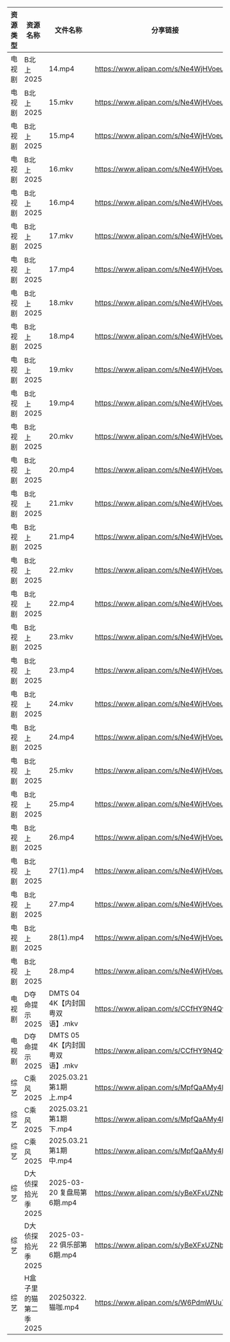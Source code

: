 | 资源类型 | 资源名称          | 文件名称                   | 分享链接                                 | 更新时间                |
| ---- | ------------- | ---------------------- | ------------------------------------ | ------------------- |
| 电视剧  | B北上2025       | 14.mp4                 | https://www.alipan.com/s/Ne4WjHVoeu4 | 2025-03-22 10:28:11 |
| 电视剧  | B北上2025       | 15.mkv                 | https://www.alipan.com/s/Ne4WjHVoeu4 | 2025-03-22 10:28:11 |
| 电视剧  | B北上2025       | 15.mp4                 | https://www.alipan.com/s/Ne4WjHVoeu4 | 2025-03-22 10:28:10 |
| 电视剧  | B北上2025       | 16.mkv                 | https://www.alipan.com/s/Ne4WjHVoeu4 | 2025-03-22 10:28:10 |
| 电视剧  | B北上2025       | 16.mp4                 | https://www.alipan.com/s/Ne4WjHVoeu4 | 2025-03-22 10:28:10 |
| 电视剧  | B北上2025       | 17.mkv                 | https://www.alipan.com/s/Ne4WjHVoeu4 | 2025-03-22 10:28:10 |
| 电视剧  | B北上2025       | 17.mp4                 | https://www.alipan.com/s/Ne4WjHVoeu4 | 2025-03-22 10:28:10 |
| 电视剧  | B北上2025       | 18.mkv                 | https://www.alipan.com/s/Ne4WjHVoeu4 | 2025-03-22 10:28:09 |
| 电视剧  | B北上2025       | 18.mp4                 | https://www.alipan.com/s/Ne4WjHVoeu4 | 2025-03-22 10:28:09 |
| 电视剧  | B北上2025       | 19.mkv                 | https://www.alipan.com/s/Ne4WjHVoeu4 | 2025-03-22 10:28:09 |
| 电视剧  | B北上2025       | 19.mp4                 | https://www.alipan.com/s/Ne4WjHVoeu4 | 2025-03-22 10:28:09 |
| 电视剧  | B北上2025       | 20.mkv                 | https://www.alipan.com/s/Ne4WjHVoeu4 | 2025-03-22 10:28:08 |
| 电视剧  | B北上2025       | 20.mp4                 | https://www.alipan.com/s/Ne4WjHVoeu4 | 2025-03-22 10:28:08 |
| 电视剧  | B北上2025       | 21.mkv                 | https://www.alipan.com/s/Ne4WjHVoeu4 | 2025-03-22 10:28:08 |
| 电视剧  | B北上2025       | 21.mp4                 | https://www.alipan.com/s/Ne4WjHVoeu4 | 2025-03-22 10:28:08 |
| 电视剧  | B北上2025       | 22.mkv                 | https://www.alipan.com/s/Ne4WjHVoeu4 | 2025-03-22 10:28:08 |
| 电视剧  | B北上2025       | 22.mp4                 | https://www.alipan.com/s/Ne4WjHVoeu4 | 2025-03-22 10:28:07 |
| 电视剧  | B北上2025       | 23.mkv                 | https://www.alipan.com/s/Ne4WjHVoeu4 | 2025-03-22 10:28:07 |
| 电视剧  | B北上2025       | 23.mp4                 | https://www.alipan.com/s/Ne4WjHVoeu4 | 2025-03-22 10:28:07 |
| 电视剧  | B北上2025       | 24.mkv                 | https://www.alipan.com/s/Ne4WjHVoeu4 | 2025-03-22 10:28:07 |
| 电视剧  | B北上2025       | 24.mp4                 | https://www.alipan.com/s/Ne4WjHVoeu4 | 2025-03-22 10:28:07 |
| 电视剧  | B北上2025       | 25.mkv                 | https://www.alipan.com/s/Ne4WjHVoeu4 | 2025-03-22 10:28:06 |
| 电视剧  | B北上2025       | 25.mp4                 | https://www.alipan.com/s/Ne4WjHVoeu4 | 2025-03-22 10:28:06 |
| 电视剧  | B北上2025       | 26.mp4                 | https://www.alipan.com/s/Ne4WjHVoeu4 | 2025-03-22 10:28:06 |
| 电视剧  | B北上2025       | 27(1).mp4              | https://www.alipan.com/s/Ne4WjHVoeu4 | 2025-03-22 10:28:06 |
| 电视剧  | B北上2025       | 27.mp4                 | https://www.alipan.com/s/Ne4WjHVoeu4 | 2025-03-22 10:28:05 |
| 电视剧  | B北上2025       | 28(1).mp4              | https://www.alipan.com/s/Ne4WjHVoeu4 | 2025-03-22 10:28:05 |
| 电视剧  | B北上2025       | 28.mp4                 | https://www.alipan.com/s/Ne4WjHVoeu4 | 2025-03-22 10:28:05 |
| 电视剧  | D夺命提示2025     | DMTS 04 4K【内封国粤双语】.mkv | https://www.alipan.com/s/CCfHY9N4QyX | 2025-03-22 13:05:30 |
| 电视剧  | D夺命提示2025     | DMTS 05 4K【内封国粤双语】.mkv | https://www.alipan.com/s/CCfHY9N4QyX | 2025-03-22 13:05:30 |
| 综艺   | C乘风2025       | 2025.03.21第1期上.mp4     | https://www.alipan.com/s/MpfQaAMy4Ly | 2025-03-22 09:40:08 |
| 综艺   | C乘风2025       | 2025.03.21第1期下.mp4     | https://www.alipan.com/s/MpfQaAMy4Ly | 2025-03-22 09:40:07 |
| 综艺   | C乘风2025       | 2025.03.21第1期中.mp4     | https://www.alipan.com/s/MpfQaAMy4Ly | 2025-03-22 09:40:07 |
| 综艺   | D大侦探拾光季2025   | 2025-03-20 复盘局第6期.mp4  | https://www.alipan.com/s/yBeXFxUZNbB | 2025-03-22 16:08:19 |
| 综艺   | D大侦探拾光季2025   | 2025-03-22 俱乐部第6期.mp4  | https://www.alipan.com/s/yBeXFxUZNbB | 2025-03-22 16:08:19 |
| 综艺   | H盒子里的猫第二季2025 | 20250322.猫咖.mp4        | https://www.alipan.com/s/W6PdmWUu7Wr | 2025-03-22 16:08:36 |
